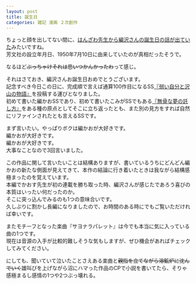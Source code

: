```yaml
---
layout: post
title: 誕生日
categories: 雑記 漫画 ２次創作
---
```


ちょっと顔を出してない間に、[はんざわ先生から編沢さんの誕生日の話が出ていた](https://twitter.com/hankao42/status/1147114618952622081)みたいですね。  
芳文社の設立年月日、1950年7月10日に由来していたのが真相だったそうで。

なるほど~~ぶっちゃけそれは思いつかんかったわ~~って感じ。

それはさておき、編沢さんお誕生日おめでとうございます。  
記念すべき今日この日に、完成順で言えば通算100作目になるSS[『弱い自分と沢山の物語』](https://www.pixiv.net/novel/show.php?id=11378428)を投稿する運びとなりました。  
初めて書いた編かおSSであり、初めて書いたこみがSSでもある[『無骨な夢の託し方』](https://www.pixiv.net/novel/show.php?id=9991628)をある種の原点としてそこに立ち返ったとも、また別の見方をすれば自然にリファインされたとも言えるSSです。  

まず言いたい。やっぱりボクは編かおが大好きです。  
編かおが大好きです。  
編かおが大好きです。  
大事なことなので3回言いました。

この作品に関して言いたいことは結構ありますが、書いているうちにどんどん編かおの新たな側面が見えてきて、本作の結論に行き着いたときは我ながら結構感極まったのを覚えています。  
本編でかおす先生が初の連載を勝ち取った時、編沢さんが感じたであろう喜びの本質はいったい何だったのか。  
そこに突っ込んでみるのも1つの意味合いです。  
久しぶりに割かし長編になりましたので、お時間のある時にでもご覧いただければ幸いです。

またモチーフとなった楽曲『サヨナラパレット』は今でも本当に気に入っている曲の1つです。  
現在は音源の入手が比較的難しそうな気もしますが、ぜひ機会があればチェックしてみてください。

にしても、聞いていて泣いたことさえある楽曲と~~親指を立てながら溶鉱炉に沈んでいく~~雄叫びを上げながら沼にハマった作品のCPで小説を書いてたら、そりゃ感極まるし感情の1つや2つぶっ壊れる。
